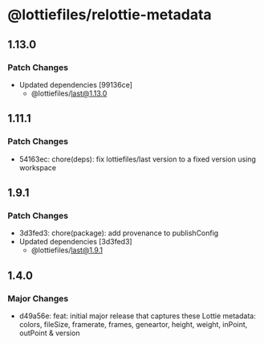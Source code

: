 # @lottiefiles/relottie-metadata

## 1.13.0

### Patch Changes

- Updated dependencies [99136ce]
  - @lottiefiles/last@1.13.0

## 1.11.1

### Patch Changes

- 54163ec: chore(deps): fix lottiefiles/last version to a fixed version using workspace

## 1.9.1

### Patch Changes

- 3d3fed3: chore(package): add provenance to publishConfig
- Updated dependencies [3d3fed3]
  - @lottiefiles/last@1.9.1

## 1.4.0

### Major Changes

- d49a56e: feat: initial major release that captures these Lottie metadata: colors, fileSize, framerate, frames,
  geneartor, height, weight, inPoint, outPoint & version
